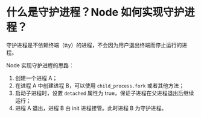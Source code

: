 # 什么是守护进程？Node 如何实现守护进程？

守护进程是不依赖终端（tty）的进程，不会因为用户退出终端而停止运行的进程。

Node 实现守护进程的思路：
  1. 创建一个进程 A；
  2. 在进程 A 中创建进程 B，可以使用 `child_process.fork` 或者其他方法；
  3. 启动子进程时，设置 `detached` 属性为 true，保证子进程在父进程退出后继续运行；
  4. 进程 A 退出，进程 B 由 init 进程接管。此时进程 B 为守护进程。